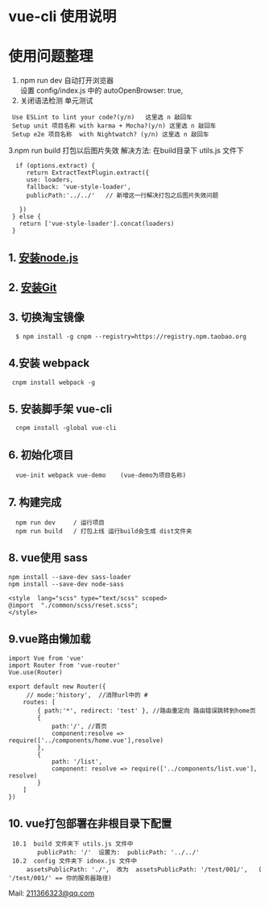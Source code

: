 # vue-cli 使用说明 
# 使用问题整理 
   1. npm run dev 自动打开浏览器   
    设置 config/index.js 中的 autoOpenBrowser: true,
   2. 关闭语法检测 单元测试  
   ```    
    Use ESLint to lint your code?(y/n)   这里选 n 敲回车
    Setup unit 项目名称 with karma + Mocha?(y/n) 这里选 n 敲回车
    Setup e2e 项目名称  with Nightwatch? (y/n) 这里选 n 敲回车
   ```
   3.npm run build 打包以后图片失效
   解决方法:  在build目录下 utils.js 文件下
   ```
     if (options.extract) {
        return ExtractTextPlugin.extract({
        use: loaders,
        fallback: 'vue-style-loader',
        publicPath:'../../'   // 新增这一行解决打包之后图片失效问题

      })
    } else {
      return ['vue-style-loader'].concat(loaders)
    }
   ```

## 1. [安装node.js](https://nodejs.org/zh-cn/)
## 2. [安装Git](https://git-scm.com/)
## 3. 切换淘宝镜像
```
  $ npm install -g cnpm --registry=https://registry.npm.taobao.org
```
## 4.安装 webpack
```
 cnpm install webpack -g
```
## 5. 安装脚手架 vue-cli
```
  cnpm install -global vue-cli
```
## 6. 初始化项目
```
  vue-init webpack vue-demo    (vue-demo为项目名称)
```

## 7. 构建完成 
```   cd vue-demo  / 进入项目根目录
  npm run dev     / 运行项目
  npm run build   / 打包上线 运行build会生成 dist文件夹 
 ```
 
## 8. vue使用 sass
```
npm install --save-dev sass-loader
npm install --save-dev node-sass

<style  lang="scss" type="text/scss" scoped>
@import  "./common/scss/reset.scss";
</style>

```
## 9.vue路由懒加载

```
import Vue from 'vue'
import Router from 'vue-router'
Vue.use(Router)

export default new Router({
     // mode:'history',  //消除url中的 #
    routes: [
        { path:'*', redirect: 'test' }, //路由重定向 路由错误跳转到home页
        {
            path:'/', //首页
            component:resolve => require(['../components/home.vue'],resolve)
        },
        {
            path: '/list',
            component: resolve => require(['../components/list.vue'], resolve)
        }
    ]
})

```

## 10. vue打包部署在非根目录下配置
```
 10.1  build 文件夹下 utils.js 文件中  
        publicPath: '/'  设置为:  publicPath: '../../'  
 10.2  config 文件夹下 idnex.js 文件中
     assetsPublicPath: './',  改为  assetsPublicPath: '/test/001/',   ( '/test/001/' == 你的服务器路径)
```


Mail: 211366323@qq.com
